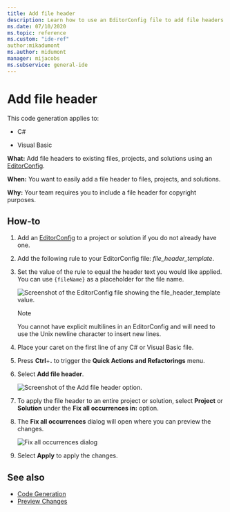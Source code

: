 ```yaml
---
title: Add file header
description: Learn how to use an EditorConfig file to add file headers to existing files, projects, and solutions.
ms.date: 07/10/2020
ms.topic: reference
ms.custom: "ide-ref"
author:mikadumont
ms.author: midumont
manager: mijacobs
ms.subservice: general-ide
---
```

# Add file header

This code generation applies to:

- C#

- Visual Basic

**What:** Add file headers to existing files, projects, and solutions using an [EditorConfig](../create-portable-custom-editor-options.md#add-an-editorconfig-file-to-a-project).

**When:** You want to easily add a file header to files, projects, and solutions.

**Why:** Your team requires you to include a file header for copyright purposes. 

## How-to

1. Add an [EditorConfig](../create-portable-custom-editor-options.md#add-an-editorconfig-file-to-a-project) to a project or solution if you do not already have one.

2. Add the following rule to your EditorConfig file: *file_header_template*.

3. Set the value of the rule to equal the header text you would like applied. You can use `{fileName}` as a placeholder for the file name.

    ![Screenshot of the EditorConfig file showing the file_header_template value.](media/add-file-header-rule.png)

    > [!NOTE]
    > You cannot have explicit multilines in an EditorConfig and will need to use the Unix newline character to insert new lines.

4. Place your caret on the first line of any C# or Visual Basic file.

5. Press **Ctrl**+**.** to trigger the **Quick Actions and Refactorings** menu.

6. Select **Add file header**. 

    ![Screenshot of the Add file header option.](media/add-file-header.png)

7. To apply the file header to an entire project or solution, select **Project** or **Solution** under the **Fix all occurrences in:** option.

8. The **Fix all occurrences** dialog will open where you can preview the changes.

    ![Fix all occurrences dialog](media/file-header-preview-changes.png)

8. Select **Apply** to apply the changes.

## See also

- [Code Generation](../code-generation-in-visual-studio.md)
- [Preview Changes](../../ide/preview-changes.md)